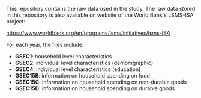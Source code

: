 This repository contains the raw data used in the study. The raw data stored in this repository is also available on website of the World Bank's LSMS-ISA project:

https://www.worldbank.org/en/programs/lsms/initiatives/lsms-ISA


For each year, the files include: 

* <strong>GSEC1</strong>: household level characteristics
* <strong>GSEC2</strong>: individual level characteristics (demomgraphic)
* <strong>GSEC4</strong>: individual level characteristics (education)
* <strong>GSEC15B</strong>: information on household spending on food 
* <strong>GSEC15C</strong>: information on household spending on non-durable goods
* <strong>GSEC15D</strong>: information on household spending on durable goods
